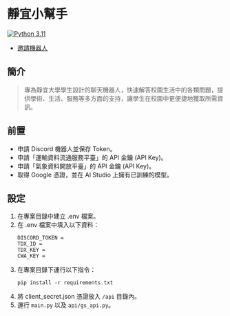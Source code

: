 # 靜宜小幫手
[![Python 3.11](https://img.shields.io/badge/python-3.11-blue.svg)](https://www.python.org/downloads/release/python-3115/)


- [邀請機器人](https://discord.com/application-directory/976010011937488906)
## 簡介
> 專為靜宜大學學生設計的聊天機器人，快速解答校園生活中的各類問題，提供學術、生活、服務等多方面的支持，讓學生在校園中更便捷地獲取所需資訊。

## 前置
- 申請 Discord 機器人並保存 Token。
- 申請「運輸資料流通服務平臺」的 API 金鑰 (API Key)。
- 申請「氣象資料開放平臺」的 API 金鑰 (API Key)。
- 取得 Google 憑證，並在 AI Studio 上擁有已訓練的模型。

## 設定
1. 在專案目錄中建立 .env 檔案。
2. 在 .env 檔案中填入以下資料：
    ```
    DISCORD_TOKEN = 
    TDX_ID = 
    TDX_KEY = 
    CWA_KEY = 
    ```
3. 在專案目錄下運行以下指令：
    ```
    pip install -r requirements.txt
    ```
4. 將 client_secret.json 憑證放入 `/api` 目錄內。
4. 運行 `main.py` 以及 `api/gs_api.py`。